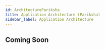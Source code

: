 ```yaml
---
id: ArchitecturePariksha
title: Application Architecture (Pariksha)
sidebar_label: Application Architecture
---
```


## Coming Soon
